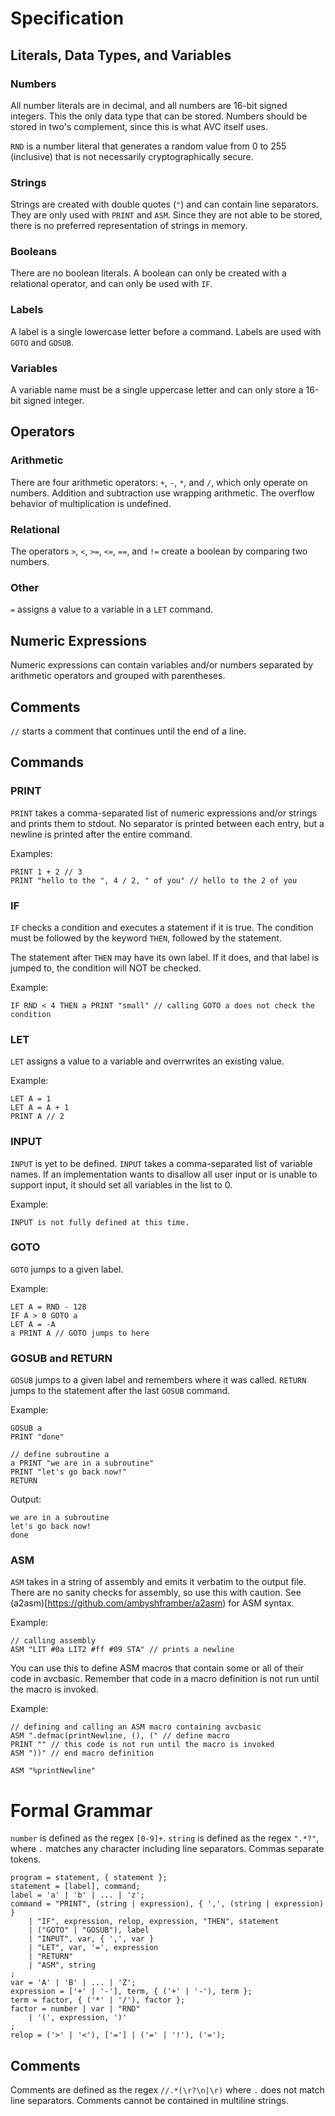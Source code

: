 # Specification

## Literals, Data Types, and Variables

### Numbers
All number literals are in decimal, and all numbers are 16-bit signed integers.
This the only data type that can be stored.
Numbers should be stored in two's complement, since this is what AVC itself uses.

`RND` is a number literal that generates a random value from 0 to 255 (inclusive) that is not necessarily cryptographically secure.

### Strings
Strings are created with double quotes (`"`) and can contain line separators.
They are only used with `PRINT` and `ASM`.
Since they are not able to be stored, there is no preferred representation of strings in memory.

### Booleans
There are no boolean literals.
A boolean can only be created with a relational operator, and can only be used with `IF`.

### Labels
A label is a single lowercase letter before a command.
Labels are used with `GOTO` and `GOSUB`.

### Variables
A variable name must be a single uppercase letter and can only store a 16-bit signed integer.

## Operators
### Arithmetic
There are four arithmetic operators: `+`, `-`, `*`, and `/`, which only operate on numbers.
Addition and subtraction use wrapping arithmetic.
The overflow behavior of multiplication is undefined.

### Relational
The operators `>`, `<`, `>=`, `<=`, `==`, and `!=` create a boolean by comparing two numbers.

### Other
`=` assigns a value to a variable in a `LET` command.

## Numeric Expressions
Numeric expressions can contain variables and/or numbers separated by arithmetic operators and grouped with parentheses.

## Comments
`//` starts a comment that continues until the end of a line.

## Commands
### PRINT
`PRINT` takes a comma-separated list of numeric expressions and/or strings and prints them to stdout.
No separator is printed between each entry, but a newline is printed after the entire command.

Examples:
```
PRINT 1 + 2 // 3
PRINT "hello to the ", 4 / 2, " of you" // hello to the 2 of you
```

### IF
`IF` checks a condition and executes a statement if it is true.
The condition must be followed by the keyword `THEN`, followed by the statement.

The statement after `THEN` may have its own label.
If it does, and that label is jumped to, the condition will NOT be checked.

Example:
```
IF RND < 4 THEN a PRINT "small" // calling GOTO a does not check the condition
```

### LET
`LET` assigns a value to a variable and overrwrites an existing value.

Example:
```
LET A = 1
LET A = A + 1
PRINT A // 2
```

### INPUT
`INPUT` is yet to be defined.
`INPUT` takes a comma-separated list of variable names.
If an implementation wants to disallow all user input or is unable to support input, it should set all variables in the list to 0.

Example:
```
INPUT is not fully defined at this time.
```

### GOTO
`GOTO` jumps to a given label.

Example:
```
LET A = RND - 128
IF A > 0 GOTO a
LET A = -A
a PRINT A // GOTO jumps to here
```

### GOSUB and RETURN
`GOSUB` jumps to a given label and remembers where it was called.
`RETURN` jumps to the statement after the last `GOSUB` command.

Example:
```
GOSUB a
PRINT "done"

// define subroutine a
a PRINT "we are in a subroutine"
PRINT "let's go back now!"
RETURN
```
Output:
```
we are in a subroutine
let's go back now!
done
```

### ASM
`ASM` takes in a string of assembly and emits it verbatim to the output file.
There are no sanity checks for assembly, so use this with caution.
See (a2asm)[https://github.com/ambyshframber/a2asm) for ASM syntax.

Example:
```
// calling assembly
ASM "LIT #0a LIT2 #ff #09 STA" // prints a newline
```

You can use this to define ASM macros that contain some or all of their code in avcbasic.
Remember that code in a macro definition is not run until the macro is invoked.

Example:
```
// defining and calling an ASM macro containing avcbasic
ASM ".defmac(printNewline, (), (" // define macro
PRINT "" // this code is not run until the macro is invoked
ASM "))" // end macro definition

ASM "%printNewline"
```

# Formal Grammar
`number` is defined as the regex `[0-9]+`.
`string` is defined as the regex `".*?"`, where `.` matches any character including line separators.
Commas separate tokens.
```ebnf
program = statement, { statement };
statement = [label], command;
label = 'a' | 'b' | ... | 'z';
command = "PRINT", (string | expression), { ',', (string | expression) }
    | "IF", expression, relop, expression, "THEN", statement
    | ("GOTO" | "GOSUB"), label
    | "INPUT", var, { ',', var }
    | "LET", var, '=', expression
    | "RETURN"
    | "ASM", string
;
var = 'A' | 'B' | ... | 'Z';
expression = ['+' | '-'], term, { ('+' | '-'), term };
term = factor, { ('*' | '/'), factor };
factor = number | var | "RND"
    | '(', expression, ')'
;
relop = ('>' | '<'), ['='] | ('=' | '!'), ('=');
```

## Comments
Comments are defined as the regex `//.*(\r?\n|\r)` where `.` does not match line separators.
Comments cannot be contained in multiline strings.
